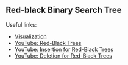 ## Red-black Binary Search Tree

Useful links:

* [Visualization](https://www.cs.usfca.edu/~galles/visualization/RedBlack.html)
* [YouTube: Red-Black Trees](https://www.youtube.com/watch?v=aPqz3jyl8ak)
* [YouTube: Insertion for Red-Black Trees](https://www.youtube.com/watch?v=JwgeECkckRo)
* [YouTube: Deletion for Red-Black Trees](https://www.youtube.com/watch?v=_c30ot0Kcis)
